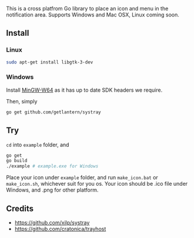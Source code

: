 This is a cross platfrom Go library to place an icon and menu in the notification area.
Supports Windows and Mac OSX, Linux coming soon.

## Install

### Linux

```sh
sudo apt-get install libgtk-3-dev
```

### Windows

Install [MinGW-W64](http://sourceforge.net/projects/mingw-w64) as it has up to date SDK headers we require.

Then, simply

```sh
go get github.com/getlantern/systray
```

## Try

`cd` into `example` folder, and

```sh
go get
go build
./example # example.exe for Windows
```

Place your icon under `example` folder, and run `make_icon.bat` or `make_icon.sh`, whichever suit for you os.
Your icon should be .ico file under Windows, and .png for other platform.

## Credits

- https://github.com/xilp/systray
- https://github.com/cratonica/trayhost
